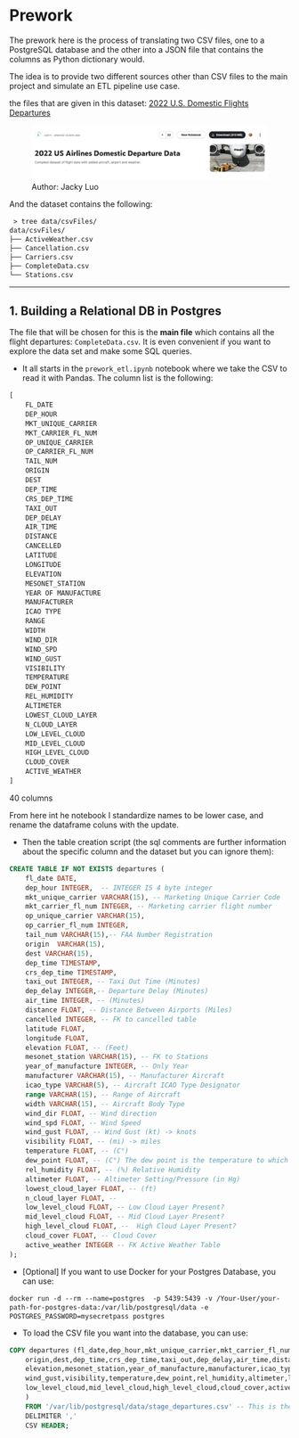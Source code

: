 # Prework
The prework here is the process of translating two CSV files, 
one to a PostgreSQL database and the other into a JSON file that contains the columns as 
Python dictionary would.

The idea is to provide two different sources other than CSV files to the main project and 
simulate an ETL pipeline use case.

the files that are given in this dataset:
[2022 U.S. Domestic Flights Departures](https://www.kaggle.com/datasets/jl8771/2022-us-airlines-domestic-departure-data)

<figure>
    <img src="../img/Screenshot 2023-04-20 at 12.39.04 PM.png"
         alt="Kaggle Dataset Flight Dep.">
    <figcaption>Author: Jacky Luo</figcaption>
</figure>

And the dataset contains the following:

```shell
 > tree data/csvFiles/
data/csvFiles/
├── ActiveWeather.csv
├── Cancellation.csv
├── Carriers.csv
├── CompleteData.csv
└── Stations.csv
```
---

## 1. Building a Relational DB in Postgres
The file that will be chosen for this is the **main file** which contains all the flight departures:
`CompleteData.csv`. It is even convenient if you want to explore the data set and make some
SQL queries.

- It all starts in the `prework_etl.ipynb` notebook where we take the CSV to read it with Pandas.
The column list is the following:
```python
[
    FL_DATE
    DEP_HOUR
    MKT_UNIQUE_CARRIER
    MKT_CARRIER_FL_NUM
    OP_UNIQUE_CARRIER
    OP_CARRIER_FL_NUM
    TAIL_NUM
    ORIGIN
    DEST
    DEP_TIME
    CRS_DEP_TIME
    TAXI_OUT
    DEP_DELAY
    AIR_TIME
    DISTANCE
    CANCELLED
    LATITUDE
    LONGITUDE
    ELEVATION
    MESONET_STATION
    YEAR OF MANUFACTURE
    MANUFACTURER
    ICAO TYPE
    RANGE
    WIDTH
    WIND_DIR
    WIND_SPD
    WIND_GUST
    VISIBILITY
    TEMPERATURE
    DEW_POINT
    REL_HUMIDITY
    ALTIMETER
    LOWEST_CLOUD_LAYER
    N_CLOUD_LAYER
    LOW_LEVEL_CLOUD
    MID_LEVEL_CLOUD
    HIGH_LEVEL_CLOUD
    CLOUD_COVER
    ACTIVE_WEATHER
]
```

40 columns

From here int he notebook I standardize names to be lower case, and rename the dataframe coluns with the update.

- Then the table creation script (the sql comments are further information about the specific column and the dataset but you can ignore them):

```SQL
CREATE TABLE IF NOT EXISTS departures (
    fl_date DATE,
    dep_hour INTEGER,  -- INTEGER IS 4 byte integer
    mkt_unique_carrier VARCHAR(15), -- Marketing Unique Carrier Code
    mkt_carrier_fl_num INTEGER, -- Marketing carrier flight number
    op_unique_carrier VARCHAR(15),
    op_carrier_fl_num INTEGER,
    tail_num VARCHAR(15),-- FAA Number Registration
    origin  VARCHAR(15),
    dest VARCHAR(15),
    dep_time TIMESTAMP,
    crs_dep_time TIMESTAMP,
    taxi_out INTEGER, -- Taxi Out Time (Minutes)
    dep_delay INTEGER,-- Departure Delay (Minutes)
    air_time INTEGER, -- (Minutes)
    distance FLOAT, -- Distance Between Airports (Miles)
    cancelled INTEGER, -- FK to cancelled table
    latitude FLOAT,
    longitude FLOAT,
    elevation FLOAT, -- (Feet)
    mesonet_station VARCHAR(15), -- FK to Stations
    year_of_manufacture INTEGER, -- Only Year
    manufacturer VARCHAR(15), -- Manufacturer Aircraft
    icao_type VARCHAR(5), -- Aircraft ICAO Type Designator
    range VARCHAR(15), -- Range of Aircraft
    width VARCHAR(15), -- Aircraft Body Type
    wind_dir FLOAT, -- Wind direction
    wind_spd FLOAT, -- Wind Speed
    wind_gust FLOAT, -- Wind Gust (kt) -> knots
    visibility FLOAT, -- (mi) -> miles
    temperature FLOAT, -- (C°)
    dew_point FLOAT, -- (C°) The dew point is the temperature to which air must be cooled to become saturated with water vapor, assuming constant air pressure and water content.
    rel_humidity FLOAT, -- (%) Relative Humidity
    altimeter FLOAT, -- Altimeter Setting/Pressure (in Hg)
    lowest_cloud_layer FLOAT, -- (ft)
    n_cloud_layer FLOAT, --
    low_level_cloud FLOAT, -- Low Cloud Layer Present?
    mid_level_cloud FLOAT, -- Mid Cloud Layer Present?
    high_level_cloud FLOAT, --  High Cloud Layer Present?
    cloud_cover FLOAT, -- Cloud Cover
    active_weather INTEGER -- FK Active Weather Table
);
```

- [Optional] If you want to use Docker for your Postgres Database, you can use:

```shell
docker run -d --rm --name=postgres  -p 5439:5439 -v /Your-User/your-path-for-postgres-data:/var/lib/postgresql/data -e POSTGRES_PASSWORD=mysecretpass postgres
```

- To load the CSV file you want into the database, you can use:

```SQL
COPY departures (fl_date,dep_hour,mkt_unique_carrier,mkt_carrier_fl_num,op_unique_carrier,op_carrier_fl_num,tail_num,
    origin,dest,dep_time,crs_dep_time,taxi_out,dep_delay,air_time,distance,cancelled,latitude,longitude,
    elevation,mesonet_station,year_of_manufacture,manufacturer,icao_type,range,width,wind_dir,wind_spd,
    wind_gust,visibility,temperature,dew_point,rel_humidity,altimeter,lowest_cloud_layer,n_cloud_layer,
    low_level_cloud,mid_level_cloud,high_level_cloud,cloud_cover,active_weather
    )
    FROM '/var/lib/postgresql/data/stage_departures.csv' -- This is the case for my csv called stage_departures.csv that is within the docker volume for the container.
    DELIMITER ','
    CSV HEADER;
```